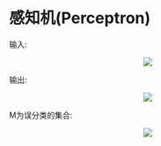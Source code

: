 # 感知机(Perceptron)

输入: 

<div align=center><img src="http://latex.codecogs.com/svg.latex?\inline&space;\dpi{120}&space;\bg_white&space;\large&space;x&space;=&space;[x_{1},x_{2},...,x_{n}]" /></div>

输出: 

<div align=center><img src="http://latex.codecogs.com/svg.latex?\dpi{120}&space;\bg_white&space;\large&space;y=sign(\sum_{x=1}^{n}w_{i}\cdot&space;x_{i}&plus;d)" /></div>

M为误分类的集合:

<div align=center><img src="http://latex.codecogs.com/svg.latex?\dpi{120}&space;\large&space;L(w,b)=-\sum_{x_{i}\in&space;M}y_{i}(w\cdot&space;x_{i}&plus;b))" /></div>
